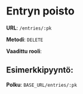 # Entryn poisto

**URL**: `/entries/:pk`

**Metodi**: `DELETE`

**Vaadittu rooli**:

## Esimerkkipyyntö:

**Polku**: `BASE_URL/entries/:pk`

